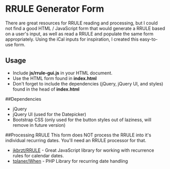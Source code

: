 # RRULE Generator Form
There are great resources for RRULE reading and processing, but I could not find a good HTML / JavaScript form that would generate a RRULE based on a user's input, as well as read a RRULE and populate the same form appropriately.   Using the iCal inputs for inspiration, I created this easy-to-use form.

## Usage
- Include **js/rrule-gui.js** in your HTML document.
- Use the HTML form found in **index.html**
- Don't forget to include the dependencies (jQuery, jQuery UI, and styles) found in the head of **index.html**

##Dependencies
* jQuery
* jQuery UI (used for the Datepicker)
* Bootstrap CSS (only used for the button styles out of laziness, will remove in future version)


##Processing RRULE
This form does NOT process the RRULE into it's individual recurring dates.  You'll need an RRULE processor for that.

- [jkbrzt/RRULE](https://github.com/jkbrzt/rrule) - Great JavaScript library for working with recurrence rules for calendar dates.
- [tplaner/When](https://github.com/tplaner/When) - PHP Library for recurring date handling